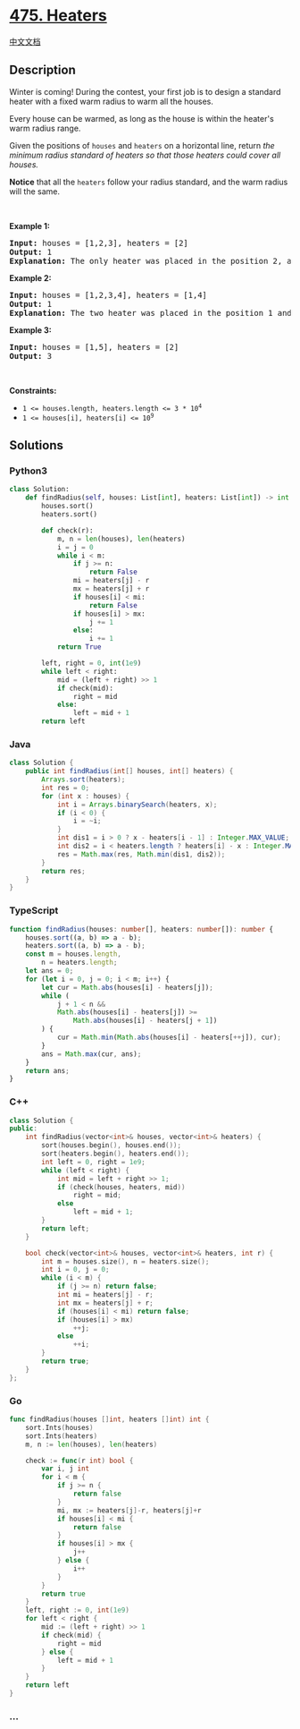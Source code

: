 # [475. Heaters](https://leetcode.com/problems/heaters)

[中文文档](/solution/0400-0499/0475.Heaters/README.md)

## Description

<p>Winter is coming! During the contest, your first job is to design a standard heater with a fixed warm radius to warm all the houses.</p>

<p>Every house can be warmed, as long as the house is within the heater&#39;s warm radius range.&nbsp;</p>

<p>Given the positions of <code>houses</code> and <code>heaters</code> on a horizontal line, return <em>the minimum radius standard of heaters&nbsp;so that those heaters could cover all houses.</em></p>

<p><strong>Notice</strong> that&nbsp;all the <code>heaters</code> follow your radius standard, and the warm radius will the same.</p>

<p>&nbsp;</p>
<p><strong>Example 1:</strong></p>

<pre>
<strong>Input:</strong> houses = [1,2,3], heaters = [2]
<strong>Output:</strong> 1
<strong>Explanation:</strong> The only heater was placed in the position 2, and if we use the radius 1 standard, then all the houses can be warmed.
</pre>

<p><strong>Example 2:</strong></p>

<pre>
<strong>Input:</strong> houses = [1,2,3,4], heaters = [1,4]
<strong>Output:</strong> 1
<strong>Explanation:</strong> The two heater was placed in the position 1 and 4. We need to use radius 1 standard, then all the houses can be warmed.
</pre>

<p><strong>Example 3:</strong></p>

<pre>
<strong>Input:</strong> houses = [1,5], heaters = [2]
<strong>Output:</strong> 3
</pre>

<p>&nbsp;</p>
<p><strong>Constraints:</strong></p>

<ul>
	<li><code>1 &lt;= houses.length, heaters.length &lt;= 3 * 10<sup>4</sup></code></li>
	<li><code>1 &lt;= houses[i], heaters[i] &lt;= 10<sup>9</sup></code></li>
</ul>

## Solutions

<!-- tabs:start -->

### **Python3**

```python
class Solution:
    def findRadius(self, houses: List[int], heaters: List[int]) -> int:
        houses.sort()
        heaters.sort()

        def check(r):
            m, n = len(houses), len(heaters)
            i = j = 0
            while i < m:
                if j >= n:
                    return False
                mi = heaters[j] - r
                mx = heaters[j] + r
                if houses[i] < mi:
                    return False
                if houses[i] > mx:
                    j += 1
                else:
                    i += 1
            return True

        left, right = 0, int(1e9)
        while left < right:
            mid = (left + right) >> 1
            if check(mid):
                right = mid
            else:
                left = mid + 1
        return left
```

### **Java**

```java
class Solution {
    public int findRadius(int[] houses, int[] heaters) {
        Arrays.sort(heaters);
        int res = 0;
        for (int x : houses) {
            int i = Arrays.binarySearch(heaters, x);
            if (i < 0) {
                i = ~i;
            }
            int dis1 = i > 0 ? x - heaters[i - 1] : Integer.MAX_VALUE;
            int dis2 = i < heaters.length ? heaters[i] - x : Integer.MAX_VALUE;
            res = Math.max(res, Math.min(dis1, dis2));
        }
        return res;
    }
}
```

### **TypeScript**

```ts
function findRadius(houses: number[], heaters: number[]): number {
    houses.sort((a, b) => a - b);
    heaters.sort((a, b) => a - b);
    const m = houses.length,
        n = heaters.length;
    let ans = 0;
    for (let i = 0, j = 0; i < m; i++) {
        let cur = Math.abs(houses[i] - heaters[j]);
        while (
            j + 1 < n &&
            Math.abs(houses[i] - heaters[j]) >=
                Math.abs(houses[i] - heaters[j + 1])
        ) {
            cur = Math.min(Math.abs(houses[i] - heaters[++j]), cur);
        }
        ans = Math.max(cur, ans);
    }
    return ans;
}
```

### **C++**

```cpp
class Solution {
public:
    int findRadius(vector<int>& houses, vector<int>& heaters) {
        sort(houses.begin(), houses.end());
        sort(heaters.begin(), heaters.end());
        int left = 0, right = 1e9;
        while (left < right) {
            int mid = left + right >> 1;
            if (check(houses, heaters, mid))
                right = mid;
            else
                left = mid + 1;
        }
        return left;
    }

    bool check(vector<int>& houses, vector<int>& heaters, int r) {
        int m = houses.size(), n = heaters.size();
        int i = 0, j = 0;
        while (i < m) {
            if (j >= n) return false;
            int mi = heaters[j] - r;
            int mx = heaters[j] + r;
            if (houses[i] < mi) return false;
            if (houses[i] > mx)
                ++j;
            else
                ++i;
        }
        return true;
    }
};
```

### **Go**

```go
func findRadius(houses []int, heaters []int) int {
	sort.Ints(houses)
	sort.Ints(heaters)
	m, n := len(houses), len(heaters)

	check := func(r int) bool {
		var i, j int
		for i < m {
			if j >= n {
				return false
			}
			mi, mx := heaters[j]-r, heaters[j]+r
			if houses[i] < mi {
				return false
			}
			if houses[i] > mx {
				j++
			} else {
				i++
			}
		}
		return true
	}
	left, right := 0, int(1e9)
	for left < right {
		mid := (left + right) >> 1
		if check(mid) {
			right = mid
		} else {
			left = mid + 1
		}
	}
	return left
}
```

### **...**

```

```

<!-- tabs:end -->
